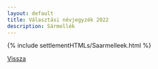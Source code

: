 ```yaml
---
layout: default
title: Választási névjegyzék 2022
description: Sármellék
---
```


{% include settlementHTMLs/Saarmelleek.html %}

[Vissza](../)